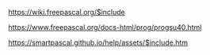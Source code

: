 https://wiki.freepascal.org/$include

https://www.freepascal.org/docs-html/prog/progsu40.html

https://smartpascal.github.io/help/assets/$include.htm
